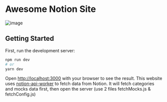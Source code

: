 # Awesome Notion Site

![image](https://github.com/user-attachments/assets/5ee45daf-3269-4ac2-bdce-da11c528edc4)

## Getting Started

First, run the development server:

```bash
npm run dev
# or
yarn dev
```

Open [http://localhost:3000](http://localhost:3000) with your browser to see the result.
This website uses [notion-api-worker](https://github.com/splitbee/notion-api-worker) to fetch data from Notion. It will fetch categories and mocks data first, then open the server (use 2 files fetchMocks.js & fetchConfig.js)
